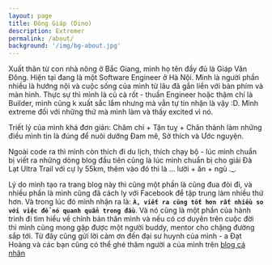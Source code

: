 ```yaml
---
layout: page
title: Đông Giáp (Dino)
description: Extremer
permalink: /about/
background: '/img/bg-about.jpg'
---
```


Xuất thân từ con nhà nông ở Bắc Giang, mình họ tên đầy đủ là Giáp Văn Đông. Hiện tại đang là một Software Engineer ở Hà Nội. Mình là người phần nhiều là hướng nội và cuộc sống của mình từ lâu đã gắn liền với bàn phím và màn hình. Thực sự thì mình là củ cà rốt - thuần Engineer hoặc thậm chí là Builder, mình cũng k xuất sắc lắm nhưng mà vẫn tự tin nhận là vậy :D. Mình extreme đối với những thứ mà mình làm và thấy excited vì nó.

Triết lý của mình khá đơn giản: Chăm chỉ + Tận tuỵ + Chân thành làm những điều mình tin là đúng để nuôi dưỡng Đam mê, Sở thích và Ước nguyện.

Ngoài code ra thì mình còn thích đi du lịch, thích chạy bộ - lúc mình chuẩn bị viết ra những dòng blog đầu tiên cũng là lúc mình chuẩn bị cho giải Đà Lạt Ultra Trail với cự ly 55km, thêm vào đó thì là ... lười + ăn + ngủ ._.

Lý do mình tạo ra trang blog này thì cũng một phần là cũng đua đòi đi, và nhiều phần là mình cũng đã cách ly với Facebook để tập trung làm nhiều thứ hơn. Và trong lúc đó mình nhận ra là: **`À, viết ra cũng tốt hơn rất nhiều so với việc để nó quanh quẩn trong đầu`**. Và nó cũng là một phần của hành trình đi tìm hiểu về chính bản thân mình và nếu có cơ duyên trên cuộc đời thì mình cũng mong gặp được một người buddy, mentor cho chặng đường sắp tới. Từ đây cũng gửi lời cảm ơn đến đại sư huynh của mình - a Đạt Hoàng và các bạn cũng có thể ghé thăm người a của mình trên [blog cá nhân](https://www.dathoangblog.com/)
